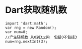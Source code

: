 # Dart获取随机数

```
import 'dart:math';
var rng = new Random();
var num=0;
//产生随机数 从0到3之间  包括0不包括3
num=rng.nextInt(3);
```



